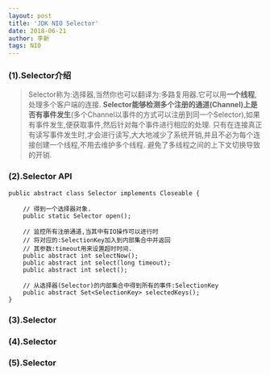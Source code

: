```yaml
---
layout: post
title: 'JDK NIO Selector'
date: 2018-06-21
author: 李新
tags: NIO
---
```


### (1).Selector介绍
> Selector称为:选择器,当然你也可以翻译为:多路复用器.它可以用**一个线程**,处理多个客户端的连接.
> **Selector能够检测多个注册的通道(Channel)上是否有事件发生**(多个Channel以事件的方式可以注册到同一个Selector),如果有事件发生,便获取事件,然后针对每个事件进行相应的处理.
> 只有在连接真正有读写事件发生时,才会进行读写,大大地减少了系统开销,并且不必为每个连接创建一个线程,不用去维护多个线程.
> 避免了多线程之间的上下文切换导致的开销.
### (2).Selector API
```
public abstract class Selector implements Closeable {

    // 得到一个选择器对象.
    public static Selector open();

    // 监控所有注册通道,当其中有IO操作可以进行时
    // 将对应的:SelectionKey加入到内部集合中并返回
    // 其参数:timeout用来设置超时时间.
    public abstract int selectNow();
    public abstract int select(long timeout);
    public abstract int select();

    // 从选择器(Selector)的内部集合中得到所有的事件:SelectionKey
    public abstract Set<SelectionKey> selectedKeys();
}
```
### (3).Selector

### (4).Selector

### (5).Selector
